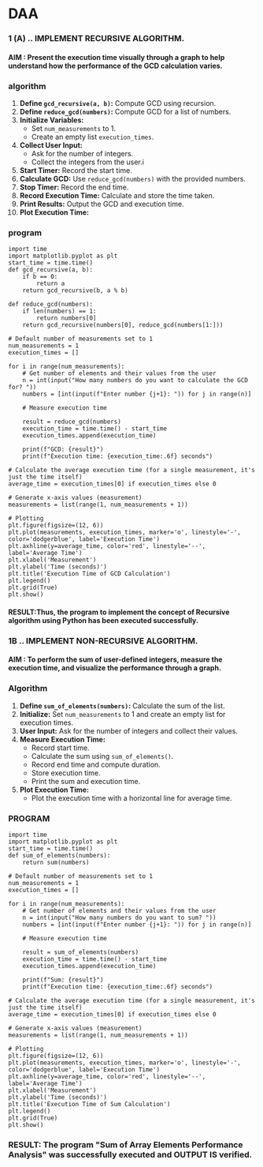 # DAA
### 1 (A) ..  IMPLEMENT RECURSIVE ALGORITHM.


#### AIM : Present the execution time visually through a graph to help understand how the performance of the GCD calculation varies.
### algorithm 


1. **Define `gcd_recursive(a, b)`:** Compute GCD using recursion.
2. **Define `reduce_gcd(numbers)`:** Compute GCD for a list of numbers.
3. **Initialize Variables:**
   - Set `num_measurements` to 1.
   - Create an empty list `execution_times`.
4. **Collect User Input:**
   - Ask for the number of integers.
   - Collect the integers from the user.i
5. **Start Timer:** Record the start time.
6. **Calculate GCD:** Use `reduce_gcd(numbers)` with the provided numbers.
7. **Stop Timer:** Record the end time.
8. **Record Execution Time:** Calculate and store the time taken.
9. **Print Results:** Output the GCD and execution time.
10. **Plot Execution Time:**
    
### program
```
import time
import matplotlib.pyplot as plt
start_time = time.time()
def gcd_recursive(a, b):
    if b == 0:
        return a
    return gcd_recursive(b, a % b)

def reduce_gcd(numbers):
    if len(numbers) == 1:
        return numbers[0]
    return gcd_recursive(numbers[0], reduce_gcd(numbers[1:]))

# Default number of measurements set to 1
num_measurements = 1
execution_times = []

for i in range(num_measurements):
    # Get number of elements and their values from the user
    n = int(input("How many numbers do you want to calculate the GCD for? "))
    numbers = [int(input(f"Enter number {j+1}: ")) for j in range(n)]
    
    # Measure execution time
    
    result = reduce_gcd(numbers)
    execution_time = time.time() - start_time
    execution_times.append(execution_time)
    
    print(f"GCD: {result}")
    print(f"Execution time: {execution_time:.6f} seconds")

# Calculate the average execution time (for a single measurement, it's just the time itself)
average_time = execution_times[0] if execution_times else 0

# Generate x-axis values (measurement)
measurements = list(range(1, num_measurements + 1))

# Plotting
plt.figure(figsize=(12, 6))
plt.plot(measurements, execution_times, marker='o', linestyle='-', color='dodgerblue', label='Execution Time')
plt.axhline(y=average_time, color='red', linestyle='--', label='Average Time')
plt.xlabel('Measurement')
plt.ylabel('Time (seconds)')
plt.title('Execution Time of GCD Calculation')
plt.legend()
plt.grid(True)
plt.show()
```
#### RESULT:Thus, the program to implement the concept of Recursive algorithm using Python has been executed successfully.

### 1B .. IMPLEMENT NON-RECURSIVE ALGORITHM.
#### AIM : To perform the sum of user-defined integers, measure the execution time, and visualize the performance through a graph.
### Algorithm 


1. **Define `sum_of_elements(numbers)`:** Calculate the sum of the list.
2. **Initialize:** Set `num_measurements` to 1 and create an empty list for execution times.
3. **User Input:** Ask for the number of integers and collect their values.
4. **Measure Execution Time:**
   - Record start time.
   - Calculate the sum using `sum_of_elements()`.
   - Record end time and compute duration.
   - Store execution time.
   - Print the sum and execution time.
5. **Plot Execution Time:** 
   - Plot the execution time with a horizontal line for average time.
### PROGRAM 
```
import time
import matplotlib.pyplot as plt
start_time = time.time()
def sum_of_elements(numbers):
    return sum(numbers)

# Default number of measurements set to 1
num_measurements = 1
execution_times = []

for i in range(num_measurements):
    # Get number of elements and their values from the user
    n = int(input("How many numbers do you want to sum? "))
    numbers = [int(input(f"Enter number {j+1}: ")) for j in range(n)]
    
    # Measure execution time
    
    result = sum_of_elements(numbers)
    execution_time = time.time() - start_time
    execution_times.append(execution_time)
    
    print(f"Sum: {result}")
    print(f"Execution time: {execution_time:.6f} seconds")

# Calculate the average execution time (for a single measurement, it's just the time itself)
average_time = execution_times[0] if execution_times else 0

# Generate x-axis values (measurement)
measurements = list(range(1, num_measurements + 1))

# Plotting
plt.figure(figsize=(12, 6))
plt.plot(measurements, execution_times, marker='o', linestyle='-', color='dodgerblue', label='Execution Time')
plt.axhline(y=average_time, color='red', linestyle='--', label='Average Time')
plt.xlabel('Measurement')
plt.ylabel('Time (seconds)')
plt.title('Execution Time of Sum Calculation')
plt.legend()
plt.grid(True)
plt.show()
```
### RESULT: The program "Sum of Array Elements Performance Analysis" was successfully executed and OUTPUT IS  verified.

